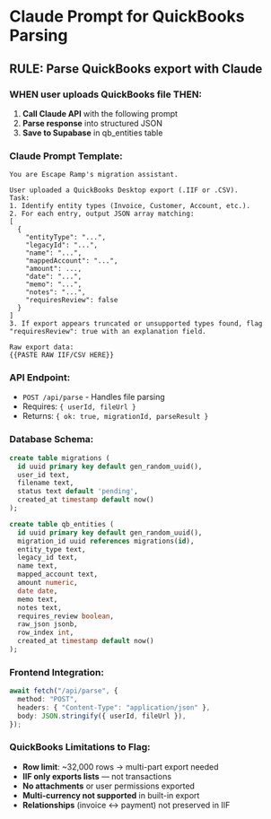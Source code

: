 # Claude Prompt for QuickBooks Parsing

## RULE: Parse QuickBooks export with Claude

### WHEN user uploads QuickBooks file THEN:
1. **Call Claude API** with the following prompt
2. **Parse response** into structured JSON
3. **Save to Supabase** in qb_entities table

### Claude Prompt Template:
```
You are Escape Ramp's migration assistant.

User uploaded a QuickBooks Desktop export (.IIF or .CSV).  
Task:
1. Identify entity types (Invoice, Customer, Account, etc.).  
2. For each entry, output JSON array matching:
[
  {
    "entityType": "...",
    "legacyId": "...",
    "name": "...",
    "mappedAccount": "...",
    "amount": ...,
    "date": "...",
    "memo": "...",
    "notes": "...",
    "requiresReview": false
  }
]
3. If export appears truncated or unsupported types found, flag "requiresReview": true with an explanation field.

Raw export data:
{{PASTE RAW IIF/CSV HERE}}
```

### API Endpoint:
- `POST /api/parse` - Handles file parsing
- Requires: `{ userId, fileUrl }`
- Returns: `{ ok: true, migrationId, parseResult }`

### Database Schema:
```sql
create table migrations (
  id uuid primary key default gen_random_uuid(),
  user_id text,
  filename text,
  status text default 'pending',
  created_at timestamp default now()
);

create table qb_entities (
  id uuid primary key default gen_random_uuid(),
  migration_id uuid references migrations(id),
  entity_type text,
  legacy_id text,
  name text,
  mapped_account text,
  amount numeric,
  date date,
  memo text,
  notes text,
  requires_review boolean,
  raw_json jsonb,
  row_index int,
  created_at timestamp default now()
);
```

### Frontend Integration:
```typescript
await fetch("/api/parse", {
  method: "POST",
  headers: { "Content-Type": "application/json" },
  body: JSON.stringify({ userId, fileUrl }),
});
```

### QuickBooks Limitations to Flag:
- **Row limit**: ~32,000 rows → multi-part export needed
- **IIF only exports lists** — not transactions
- **No attachments** or user permissions exported
- **Multi-currency not supported** in built-in export
- **Relationships** (invoice ↔ payment) not preserved in IIF 